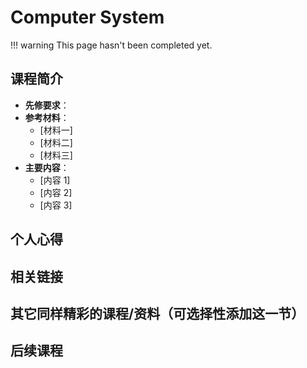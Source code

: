 # Computer System

!!! warning
    This page hasn't been completed yet.

## 课程简介

- **先修要求**：
- **参考材料**：
  - [材料一]
  - [材料二]
  - [材料三]
- **主要内容**：
  - [内容 1]
  - [内容 2]
  - [内容 3]

## 个人心得

## 相关链接

## 其它同样精彩的课程/资料（可选择性添加这一节）

## 后续课程
